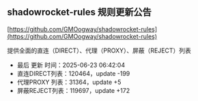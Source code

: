 ## shadowrocket-rules 规则更新公告

[https://github.com/GMOogway/shadowrocket-rules](https://github.com/GMOogway/shadowrocket-rules)

提供全面的直连（DIRECT）、代理（PROXY）、屏蔽（REJECT）列表
- 最后 更新 时间：2025-06-23 06:42:04
- 直连DIRECT列表：120464，update -199
- 代理PROXY 列表：31364，update +5
- 屏蔽REJECT列表：119697，update +172